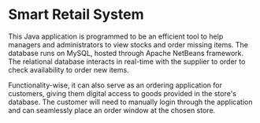 # Smart Retail System

This Java application is programmed to be an efficient tool to help managers and administrators to view stocks and order missing items. The database runs on MySQL, hosted through Apache NetBeans framework. The relational database interacts
in real-time with the supplier to order to check availability to order new items.

Functionality-wise, it can also serve as an ordering application for customers, giving them digital access to goods provided in the store's database. The customer will need to manually login through the application
and can seamlessly place an order window at the chosen store.
